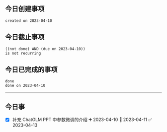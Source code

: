 ## 今日创建事项

```tasks
created on 2023-04-10
```

## 今日截止事项

```tasks
((not done) AND (due on 2023-04-10))
is not recurring
```


## 今日已完成的事项

```tasks
done
done on 2023-04-10
```

---

## 今日事

- [x] 补充 ChatGLM PPT 中参数微调的介绍 ➕ 2023-04-10 📅 2023-04-11 ✅ 2023-04-13























